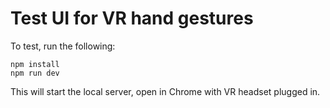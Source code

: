 # Test UI for VR hand gestures

To test, run the following:
```
npm install
npm run dev
```
This will start the local server, open in Chrome with VR headset plugged in.
